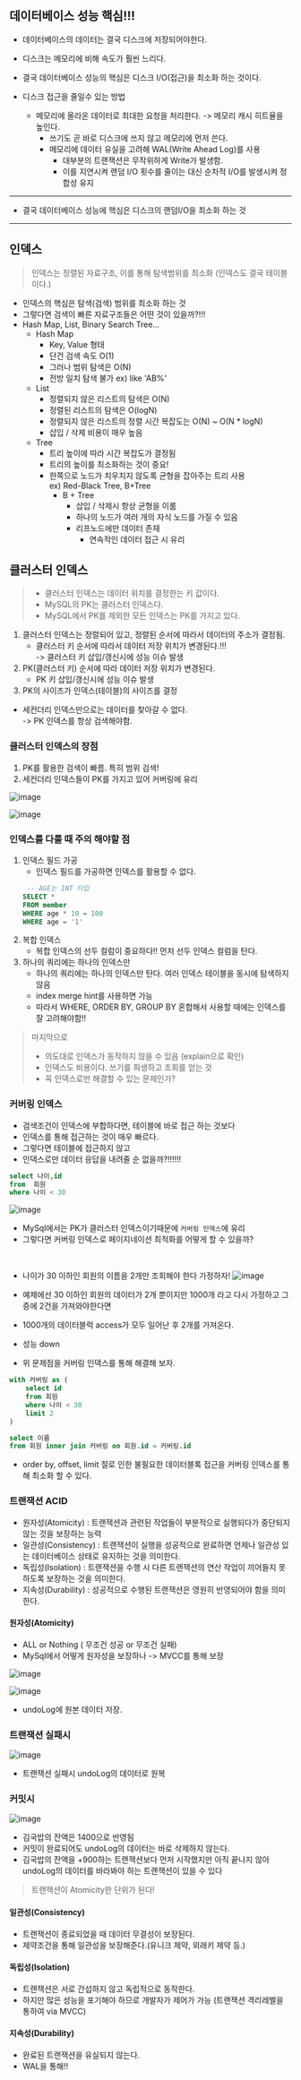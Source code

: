 ## 데이터베이스 성능 핵심!!!
* 데이터베이스의 데이터는 결국 디스크에 저장되어야한다.
* 디스크는 메모리에 비해 속도가 훨씬 느리다.
* 결국 데이터베이스 성능의 핵심은 디스크 I/O(접근)을 최소화 하는 것이다.    
  

* 디스크 접근을 줄일수 있는 방법
  * 메모리에 올라온 데이터로 최대한 요청을 처리한다. -> 메모리 캐시 히트율을 높인다.
    * 쓰기도 곧 바로 디스크에 쓰지 않고 메모리에 먼저 쓴다.
    * 메모리에 데이터 유실을 고려해 WAL(Write Ahead Log)를 사용
      * 대부분의 트랜잭션은 무작위하게 Write가 발생함.
      * 이를 지연시켜 랜덤 I/O 횟수를 줄이는 대신 순차적 I/O를 발생시켜 정합성 유지  
  
___
* 결국 데이터베이스 성능에 핵심은 디스크의 랜덤I/O을 최소화 하는 것
 ___

## 인덱스
> 인덱스는 정렬된 자료구조, 이를 통해 탐색범위를 최소화 
> (인덱스도 결국 테이블 이다.)
> 

* 인덱스의 핵심은 탐색(검색) 범위를 최소화 하는 것
* 그렇다면 검색이 빠른 자료구조들은 어떤 것이 있을까?!!!
* Hash Map, List, Binary Search Tree...
  * Hash Map
    * Key, Value 형태
    * 단건 검색 속도 O(1)
    * 그러나 범위 탐색은 O(N)
    * 전방 일치 탐색 불가 ex) like 'AB%'
  * List
    * 정렬되지 않은 리스트의 탐색은 O(N)
    * 정렬된 리스트의 탐색은 O(logN)
    * 정렬되지 않은 리스트의 정렬 시간 복잡도는 O(N) ~ O(N * logN)
    * 삽입 / 삭제 비용이 매우 높음
  * Tree
    * 트리 높이에 따라 시간 복잡도가 결정됨
    * 트리의 높이를 최소화하는 것이 중요!
    * 한쪽으로 노드가 치우치지 않도록 균형을 잡아주는 트리 사용  
      ex) Red-Black Tree, B+Tree
      * B + Tree 
        * 삽입 / 삭제시 항상 균형을 이룸
        * 하나의 노드가 여러 개의 자식 노드를 가질 수 있음
        * 리프노드에만 데이터 존재
          * 연속적인 데이터 접근 시 유리

## 클러스터 인덱스
> * 클러스터 인덱스는 데이터 위치를 결정한는 키 값이다. 
> * MySQL의 PK는 클러스터 인덱스다.
> * MySQL에서 PK를 제외한 모든 인덱스는 PK를 가지고 있다.

1. 클러스터 인덱스는 정렬되어 있고, 정렬된 순서에 따라서 데이터의 주소가 결정됨.
   * 클러스터 키 순서에 따라서 데이터 저장 위치가 변경된다.!!!  
    -> 클러스터 키 삽입/갱신시에 성능 이슈 발생
2. PK(클러스터 키) 순서에 따라 데이터 저장 위치가 변경된다.
   * PK 키 삽입/갱신시에 성능 이슈 발생 
3. PK의 사이즈가 인덱스(테이블)의 사이즈를 결정
  * 세컨더리 인덱스만으로는 데이터를 찾아갈 수 없다.  
    -> PK 인덱스를 항상 검색해야함.

### 클러스터 인덱스의 장점
1. PK를 활용한 검색이 빠름. 특히 범위 검색!
2. 세컨더리 인덱스들이 PK를 가지고 있어 커버링에 유리

![image](https://user-images.githubusercontent.com/60100532/202878554-9a15c020-543b-44b3-9694-9c3c32d74d50.png)

![image](https://user-images.githubusercontent.com/60100532/202878614-7cac8cb4-2861-4a86-966b-4abac1567767.png)

### 인덱스를 다룰 때 주의 해야할 점
1. 인덱스 필드 가공
   * 인덱스 필드를 가공하면 인덱스를 활용할 수 없다.
    ```sql
     -- AGE는 INT 타입
    SELECT *
    FROM member 
    WHERE age * 10 = 100
    WHERE age = '1'
    ```
2. 복합 인덱스
   * 복합 인덱스의 선두 컬럼이 중요하다!! 먼저 선두 인덱스 컬럼을 탄다.
3. 하나의 쿼리에는 하나의 인덱스만
   * 하나의 쿼리에는 하나의 인덱스만 탄다. 여러 인덱스 테이블을 동시에 탐색하지 않음
   * index merge hint를 사용하면 가능
   * 따라서 WHERE, ORDER BY, GROUP BY 혼합해서 사용할 때에는 인덱스를 잘 고려해야함!!

> 마지막으로 
> * 의도대로 인덱스가 동작하지 않을 수 있음 (explain으로 확인)
> * 인덱스도 비용이다. 쓰기를 희생하고 조회를 얻는 것
> * 꼭 인덱스로만 해결할 수 있는 문제인가?
> 

### 커버링 인덱스 
* 검색조건이 인덱스에 부합하다면, 테이블에 바로 접근 하는 것보다 
* 인덱스를 통해 접근하는 것이 매우 빠르다.
* 그렇다면 테이블에 접근하지 않고
* 인덱스로만 데이터 응답을 내려줄 순 없을까?!!!!!!

```sql
select 나이,id
from  회원
where 나이 < 30
```
![image](https://user-images.githubusercontent.com/60100532/203555958-a80a947d-9e09-4a20-8dd7-410fdbce5c40.png)

* MySql에서는 PK가 클러스터 인덱스이기때문에 `커버링 인덱스`에 유리
* 그렇다면 커버링 인덱스로 페이지네이션 최적화를 어떻게 할 수 있을까?  
  

<br />  

* 나이가 30 이하인 회원의 이름을 2개만 조회해야 한다 가정하자!
![image](https://user-images.githubusercontent.com/60100532/203555958-a80a947d-9e09-4a20-8dd7-410fdbce5c40.png)
* 예제에선 30 이하인 회원의 데이터가 2개 뿐이지만 1000개 라고 다시 가정하고 그증에 2건을 가져와야한다면 
* 1000개의 데이터블럭 access가 모두 일어난 후 2개를 가져온다. 
* 성능 down

* 위 문제점을 커버링 인덱스를 통해 해결해 보자.

```sql
with 커버링 as (
    select id 
    from 회원
    where 나이 < 30
    limit 2
)

select 이름 
from 회원 inner join 커버링 on 회원.id = 커버링.id
```

* order by, offset, limit 절로 인한 불필요한 데이터블록 접근을 커버링 인덱스를 통해 최소화 할 수 있다.


### 트랜잭션 ACID 
* 원자성(Atomicity) : 트랜잭션과 관련된 작업들이 부분적으로 실행되다가 중단되지 않는 것을 보장하는 능력
* 일관성(Consistency) : 트랜잭션이 실행을 성공적으로 완료하면 언제나 일관성 있는 데이터베이스 상태로 유지하는 것을 의미한다.
* 독립성(Isolation) : 트랜잭션을 수행 시 다른 트랜잭션의 연산 작업이 끼어들지 못하도록 보장하는 것을 의미한다.
* 지속성(Durability) : 성공적으로 수행된 트랜잭션은 영원히 반영되어야 함을 의미한다.   

#### 원자성(Atomicity)
* ALL or Nothing ( 무조건 성공 or 무조건 실패)
* MySql에서 어떻게 원자성을 보장하나 -> MVCC를 통해 보장

![image](https://user-images.githubusercontent.com/60100532/203794129-d01325f5-0834-4d6e-ba0e-2d8e8fa431ba.png)

![image](https://user-images.githubusercontent.com/60100532/203794200-89d09295-9064-43fa-aa78-ac65142c3ee9.png)
* undoLog에 원본 데이터 저장.  

### 트랜잭션 실패시
![image](https://user-images.githubusercontent.com/60100532/203794363-c540d03f-8806-4d1b-b5c3-94a55dc2f169.png)
* 트랜잭션 실패시 undoLog의 데이터로 원복

### 커밋시
![image](https://user-images.githubusercontent.com/60100532/203794710-aebc15e8-c725-483f-91ee-4c76707da37c.png)
* 김국밥의 잔액은 1400으로 반영됨
* 커밋이 완료되어도 undoLog의 데이터는 바로 삭제하지 않는다.
* 김국밥의 잔액을 +900하는 트랜잭션보다 먼저 시작했지만 아직 끝나지 않아 undoLog의 데이터를 바라봐야 하는 트랜잭션이 있을 수 있다

> 트랜잭션이 Atomicity한 단위가 된다!
> 

#### 일관성(Consistency)
* 트랜잭션이 종료되었을 때 데이터 무결성이 보장된다.
* 제약조건을 통해 일관성을 보장해준다.(유니크 제약, 외래키 제약 등.)

#### 독립성(Isolation)
* 트랜잭션은 서로 간섭하지 않고 독립적으로 동작한다. 
* 하지만 많은 성능을 포기해야 하므로 개발자가 제어가 가능 (트랜잭션 격리레벨을 통하여 via MVCC)

#### 지속성(Durability) 
* 완료된 트랜잭션을 유실되지 않는다.
* WAL을 통해!! 

